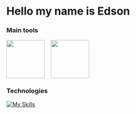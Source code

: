 
# Hello my name is Edson

### Main tools
<div style="display: flex; gap: 1rem;">
<img heigh=100 width=100 src="https://discordjs.guide/meta-image.png"/>
<img heigh=100 width=100 src="https://upload.wikimedia.org/wikipedia/commons/thumb/5/51/Windows_Terminal_logo.svg/2560px-Windows_Terminal_logo.svg.png"/>
</div>


###  Technologies
[![My Skills](https://skillicons.dev/icons?i=js,vscode,ts,html,css,yarn,npm)](https://skillicons.dev)
